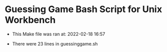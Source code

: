 # Guessing Game Bash Script for Unix Workbench

* This Make file was ran at: 2022-02-18 16:57

* There were 23 lines in guessinggame.sh
